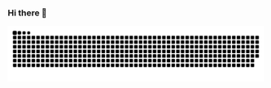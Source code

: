 ### Hi there 👋

![Snake animation](https://raw.githubusercontent.com/FOXjustFOX/FOXjustFOX/output/github-contribution-grid-snake-dark.svg)

<!--
**FOXjustFOX/FOXjustFOX** is a ✨ _special_ ✨ repository because its `README.md` (this file) appears on your GitHub profile.

Here are some ideas to get you started:

- 🔭 I’m currently working on ...
- 🌱 I’m currently learning ...
- 👯 I’m looking to collaborate on ...
- 🤔 I’m looking for help with ...
- 💬 Ask me about ...
- 📫 How to reach me: ...
- 😄 Pronouns: ...
- ⚡ Fun fact: ...
-->
